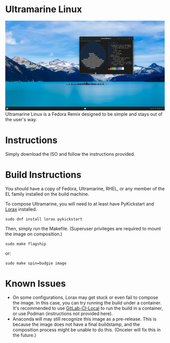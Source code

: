 # Ultramarine Linux
![](assets/ultramarine.png)
Ultramarine Linux is a Fedora Remix designed to be simple and stays out of the user's way.

# Instructions
Simply download the ISO and follow the instructions provided.

# Build Instructions
You should have a copy of Fedora, Ultramarine, RHEL, or any member of the EL family installed on the build machine.

To compose Ultramarine, you will need to at least have PyKickstart and [Lorax](https://weldr.io/lorax/) installed.

```
sudo dnf install lorax pykickstart
```

Then, simply run the Makefile. (Superuser privileges are required to mount the image on composition.)
```
sudo make flagship
```
or:

```
sudo make spin=budgie image
```

# Known Issues
- On some configurations, Lorax may get stuck or even fail to compose the image. In this case, you can try running the build under a container. It's recommended to use [GitLab-CI-Local](https://github.com/firecow/gitlab-ci-local) to run the build in a container, or use Podman (instructions not provided here).
- Anaconda will may still recognize this image as a pre-release. This is because the image does not have a final buildstamp, and the composition process might be unable to do this. (Onceler will fix this in the future.)
